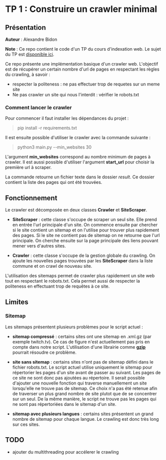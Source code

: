 # TP 1 : Construire un crawler minimal

## Présentation
**Auteur** : Alexandre Bidon

**Note** : Ce repo contient le code d'un TP du cours d'indexation web. Le sujet du TP est [disponible ici](https://github.com/AlexandreBidon/tp-crawler/blob/master/docs/TP1.pdf).

Ce repo présente une implémentation basique d'un crawler web. L'objectif est de récupérer un certain nombre d'url de pages en respectant les règles du crawling, à savoir :

- respecter la politeness : ne pas effectuer trop de requetes sur un meme site
- Ne pas crawler un site qui nous l'interdit : vérifier le robots.txt

### Comment lancer le crawler

Pour commencer il faut installer les dépendances du projet :

> pip install -r requirements.txt

Il est ensuite possible d'utiliser le crawler avec la commande suivante :

> python3 main.py --min_websites 30

L'argument **min_websites** correspond au nombre minimum de pages à crawler. Il est aussi possible d'utiliser l'argument **start_url** pour choisir la première url à scraper. 

La commande retourne un fichier texte dans le dossier *result*. Ce dossier contient la liste des pages qui ont été trouvées.


## Fonctionnement

Le crawler est décomposée en deux classes **Crawler** et **SiteScraper**.

- **SiteScraper** : cette classe s'occupe de scraper un seul site. Elle prend en entrée l'url principale d'un site. On commence ensuite par chercher si le site contient un sitemap et on l'utilise pour trouver plus rapidement des pages. Si le site ne contient pas de sitemap on ne retourne que l'url principale. On cherche ensuite sur la page principale des liens pouvant mener vers d'autres sites.

- **Crawler** : cette classe s'occupe de la gestion globale du crawling. On ajoute les nouvelles pages trouvées par les **SiteScraper** dans la liste commune et on crawl de nouveau site.

L'utilisation des sitemaps permet de crawler plus rapidement un site web tout en respectant le robots.txt. Cela permet aussi de respecter la politeness en effectuant trop de requêtes à ce site.

## Limites

### Sitemap

Les sitemaps présentent plusieurs problèmes pour le script actuel :

- **sitemap compressé** : certains sites ont une sitemap en .xml.gz (par exemple twitch.tv). Ce cas de figure n'est actuellement pas pris en compte dans notre script. L'utilisation d'une librairie comme **[gzip](https://docs.python.org/3/library/gzip.html)** pourrait résoudre ce problème.

- **site sans sitemap** : certains sites n'ont pas de sitemap défini dans le fichier robots.txt. Le script actuel utilise uniquement le sitemap pour répertorier les pages d'un site avant de passer au suivant. Les pages de ce site ne sont donc pas ajoutées au répertoire. Il serait possible d'ajouter une nouvelle fonction qui traverse manuellement un site lorsqu'elle ne trouve pas de sitemap. Ce choix n'a pas été retenue afin de traverser un plus grand nombre de site plutot que de se concentrer sur un seul.
De la même manière, le script ne trouve pas les pages qui ne sont pas répertoriées dans le sitemap d'un site.

- **sitemap avec plusieurs langues** : certains sites présentent un grand nombre de sitemap pour chaque langue. Le crawling est donc très long sur ces sites.


## TODO

- ajouter du multithreading pour accélerer le crawling
